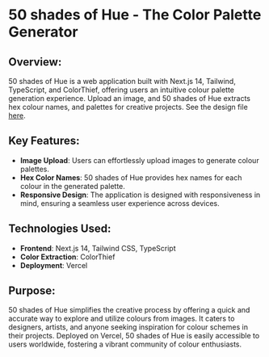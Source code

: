 # 50 shades of Hue - The Color Palette Generator

## Overview:

50 shades of Hue is a web application built with Next.js 14, Tailwind, TypeScript, and ColorThief, offering users an intuitive colour palette generation experience. Upload an image, and 50 shades of Hue extracts hex colour names, and palettes for creative projects. See the design file [here](https://www.figma.com/file/suKqU6xECsRFMa2qqfdeZs/palettepro?type=design&mode=design&t=ZzT8epPGkgvgSAot-1).

## Key Features:

- **Image Upload**: Users can effortlessly upload images to generate colour palettes.
- **Hex Color Names**: 50 shades of Hue provides hex names for each colour in the generated palette.
- **Responsive Design**: The application is designed with responsiveness in mind, ensuring a seamless user experience across devices.

## Technologies Used:

- **Frontend**: Next.js 14, Tailwind CSS, TypeScript
- **Color Extraction**: ColorThief
- **Deployment**: Vercel

## Purpose:

50 shades of Hue simplifies the creative process by offering a quick and accurate way to explore and utilize colours from images. It caters to designers, artists, and anyone seeking inspiration for colour schemes in their projects. Deployed on Vercel, 50 shades of Hue is easily accessible to users worldwide, fostering a vibrant community of colour enthusiasts.
